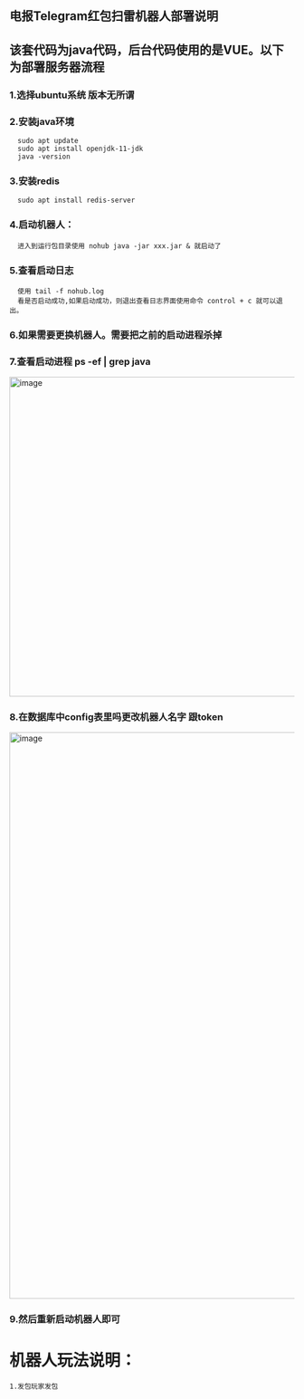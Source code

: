 ## 电报Telegram红包扫雷机器人部署说明
## 该套代码为java代码，后台代码使用的是VUE。以下为部署服务器流程

### 1.选择ubuntu系统 版本无所谓

### 2.安装java环境 

      sudo apt update
      sudo apt install openjdk-11-jdk
      java -version
  
### 3.安装redis

      sudo apt install redis-server
  

### 4.启动机器人：

      进入到运行包目录使用 nohub java -jar xxx.jar & 就启动了 


### 5.查看启动日志 

      使用 tail -f nohub.log 
      看是否启动成功,如果启动成功，则退出查看日志界面使用命令 control + c 就可以退出。


### 6.如果需要更换机器人。需要把之前的启动进程杀掉 


### 7.查看启动进程 ps -ef | grep java 
<img width="565" alt="image" src="https://user-images.githubusercontent.com/124488076/219601217-3821bfe2-cd2c-476c-bd8c-55864a9cc648.png">


### 8.在数据库中config表里吗更改机器人名字 跟token
<img width="1001" alt="image" src="https://user-images.githubusercontent.com/124488076/219601887-294c3cb0-04bf-4d78-884f-0f0950b3f4bd.png">


### 9.然后重新启动机器人即可





# 机器人玩法说明：
    
    1.发包玩家发包



















